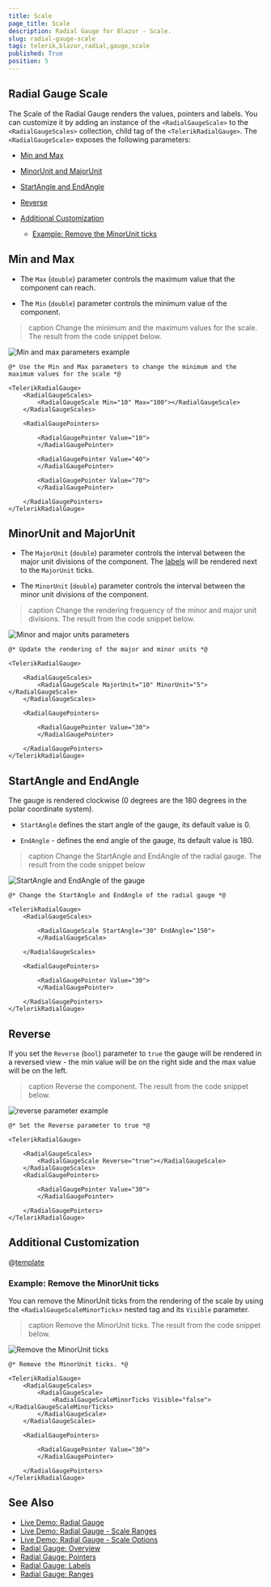 ```yaml
---
title: Scale
page_title: Scale
description: Radial Gauge for Blazor - Scale.
slug: radial-gauge-scale
tags: telerik,blazor,radial,gauge,scale
published: True
position: 5
---
```


## Radial Gauge Scale

The Scale of the Radial Gauge renders the values, pointers and labels. You can customize it by adding an instance of the `<RadialGaugeScale>` to the `<RadialGaugeScales>` collection, child tag of the `<TelerikRadialGauge>`. The `<RadialGaugeScale>` exposes the following parameters:

* [Min and Max](#min-and-max)

* [MinorUnit and MajorUnit](#minorunit-and-majorunit)

* [StartAngle and EndAngle](#startangle-and-endangle)

* [Reverse](#reverse)

* [Additional Customization](#additional-customization)

    * [Example: Remove the MinorUnit ticks](#example-remove-the-minorunit-ticks)


## Min and Max

* The `Max` (`double`) parameter controls the maximum value that the component can reach.

* The `Min` (`double`) parameter controls the minimum value of the component.

>caption Change the minimum and the maximum values for the scale. The result from the code snippet below.

![Min and max parameters example](images/min-and-max-radial-gauge.png)

````RAZOR
@* Use the Min and Max parameters to change the minimum and the maximum values for the scale *@

<TelerikRadialGauge>
    <RadialGaugeScales>
        <RadialGaugeScale Min="10" Max="100"></RadialGaugeScale>
    </RadialGaugeScales>

    <RadialGaugePointers>

        <RadialGaugePointer Value="10">
        </RadialGaugePointer>

        <RadialGaugePointer Value="40">
        </RadialGaugePointer>

        <RadialGaugePointer Value="70">
        </RadialGaugePointer>

    </RadialGaugePointers>
</TelerikRadialGauge>

````

## MinorUnit and MajorUnit

* The `MajorUnit` (`double`) parameter controls the interval between the major unit divisions of the component. The [labels](slug://radial-gauge-labels) will be rendered next to the `MajorUnit` ticks.

* The `MinorUnit` (`double`) parameter controls the interval between the minor unit divisions of the component.

>caption Change the rendering frequency of the minor and major unit divisions. The result from the code snippet below.

![Minor and major units parameters](images/minor-and-major-units-radial-gauge.png)

````RAZOR
@* Update the rendering of the major and minor units *@

<TelerikRadialGauge>

    <RadialGaugeScales>
        <RadialGaugeScale MajorUnit="10" MinorUnit="5"></RadialGaugeScale>
    </RadialGaugeScales>

    <RadialGaugePointers>

        <RadialGaugePointer Value="30">
        </RadialGaugePointer>

    </RadialGaugePointers>
</TelerikRadialGauge>
````

## StartAngle and EndAngle

The gauge is rendered clockwise (0 degrees are the 180 degrees in the polar coordinate system).

* `StartAngle` defines the start angle of the gauge, its default value is 0.

* `EndAngle` - defines the end angle of the gauge, its default value is 180. 

>caption Change the StartAngle and EndAngle of the radial gauge. The result from the code snippet below

![StartAngle and EndAngle of the gauge](images/start-end-angles.png)

````RAZOR
@* Change the StartAngle and EndAngle of the radial gauge *@

<TelerikRadialGauge>
    <RadialGaugeScales>

        <RadialGaugeScale StartAngle="30" EndAngle="150">
        </RadialGaugeScale>

    </RadialGaugeScales>

    <RadialGaugePointers>

        <RadialGaugePointer Value="30">
        </RadialGaugePointer>

    </RadialGaugePointers> 
</TelerikRadialGauge>
````

## Reverse

If you set the `Reverse` (`bool`) parameter to `true` the gauge will be rendered in a reversed view - the min value will be on the right side and the max value will be on the left.

>caption Reverse the component. The result from the code snippet below.

![reverse parameter example](images/reverse-radial-gauge.png)

````RAZOR
@* Set the Reverse parameter to true *@

<TelerikRadialGauge>

    <RadialGaugeScales>
        <RadialGaugeScale Reverse="true"></RadialGaugeScale>
    </RadialGaugeScales>
    <RadialGaugePointers>

        <RadialGaugePointer Value="30">
        </RadialGaugePointer>

    </RadialGaugePointers>
</TelerikRadialGauge>
````



## Additional Customization

@[template](/_contentTemplates/gauges/additional-customization.md#radial-gauge-additional-customization)

### Example: Remove the MinorUnit ticks

You can remove the MinorUnit ticks from the rendering of the scale by using the `<RadialGaugeScaleMinorTicks>` nested tag and its `Visible` parameter.

>caption Remove the MinorUnit ticks. The result from the code snippet below.

![Remove the MinorUnit ticks](images/remove-minorunit-ticks-radial-gauge.png)

````RAZOR
@* Remove the MinorUnit ticks. *@

<TelerikRadialGauge>
    <RadialGaugeScales>
        <RadialGaugeScale>
            <RadialGaugeScaleMinorTicks Visible="false"></RadialGaugeScaleMinorTicks>
        </RadialGaugeScale>
    </RadialGaugeScales>

    <RadialGaugePointers>

        <RadialGaugePointer Value="30">
        </RadialGaugePointer>

    </RadialGaugePointers>
</TelerikRadialGauge>
````

## See Also

* [Live Demo: Radial Gauge](https://demos.telerik.com/blazor-ui/radialgauge/overview)
* [Live Demo: Radial Gauge - Scale Ranges](https://demos.telerik.com/blazor-ui/radialgauge/scale-ranges)
* [Live Demo: Radial Gauge - Scale Options](https://demos.telerik.com/blazor-ui/radialgauge/scale-options)
* [Radial Gauge: Overview](slug://radial-gauge-overview)
* [Radial Gauge: Pointers](slug://radial-gauge-pointers)
* [Radial Gauge: Labels](slug://radial-gauge-labels)
* [Radial Gauge: Ranges](slug://radial-gauge-ranges)

